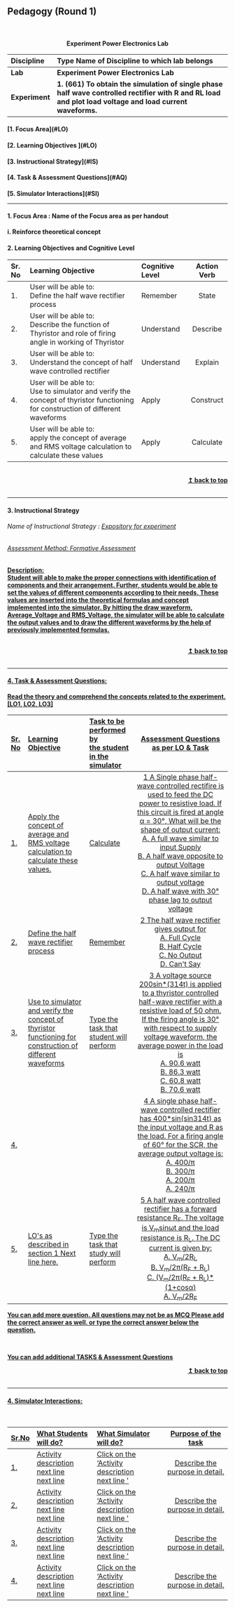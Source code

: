 ## Pedagogy (Round 1)
<p align="center">


<br>
<br>
<b>Experiment Power Electronics Lab<a name="top"></a> <br>
</p>

<b>Discipline | <b>Type Name of Discipline  to which lab belongs
:--|:--|
<b> Lab | <b> Experiment Power Electronics Lab
<b> Experiment|     <b> 1. (661) To obtain the simulation of single phase half wave controlled rectifier with R and RL load and plot load voltage and load current waveforms.


<h4> [1. Focus Area](#LO)
<h4> [2. Learning Objectives ](#LO)
<h4> [3. Instructional Strategy](#IS)
<h4> [4. Task & Assessment Questions](#AQ)
<h4> [5. Simulator Interactions](#SI)
<hr>

<a name="LO"></a>
#### 1. Focus Area : Name of the Focus area as per handout
i.	Reinforce theoretical concept
#### 2. Learning Objectives and Cognitive Level


Sr. No |	Learning Objective	| Cognitive Level | Action Verb
:--|:--|:--|:-:
1.| User will be able to: <br>Define the half wave rectifier process |Remember |State
2.| User will be able to: <br>Describe the function of Thyristor and role of firing angle in working of Thyristor|Understand  | Describe
3.| User will be able to: <br>Understand the concept of half wave controlled rectifier|Understand | Explain
4.| User will be able to: <br>Use to simulator and verify the concept of thyristor functioning for construction of different waveforms | Apply | Construct
5.| User will be able to: <br>apply the concept of average and RMS voltage calculation to calculate these values| Apply | Calculate

<br/>
<div align="right">
    <b><a href="#top">↥ back to top</a></b>
</div>
<br/>
<hr>

<a name="IS"></a>
#### 3. Instructional Strategy
###### Name of Instructional Strategy  :    <u> Expository for experiment
###### Assessment Method: Formative Assessment

<u> <b>Description: </b>  </u>
<br>
Student will able to make the proper connections with identification of components and their arrangement. Further, students would be able to set the values of different components according to their needs. These values are inserted into the theoretical formulas and concept implemented into the simulator. By hitting the draw waveform, Average_Voltage and RMS_Voltage, the simulator will be able to calculate the output values and to draw the different waveforms by the help of previously implemented formulas.

<br/>
<div align="right">
    <b><a href="#top">↥ back to top</a></b>
</div>
<br/>
<hr>

<a name="AQ"></a>
#### 4. Task & Assessment Questions:

Read the theory and comprehend the concepts related to the experiment. [LO1, LO2, LO3]
<br>

Sr. No |	Learning Objective	| Task to be performed by <br> the student  in the simulator | Assessment Questions as per LO & Task
:--|:--|:--|:-:
1.| Apply the concept of average and RMS voltage calculation to calculate these values. | Calculate | 1 A Single phase half-wave controlled rectifire is used to feed the DC power to resistive load. If this circuit is fired at angle α = 30°, What will be the shape of output current: <br> A. A full wave similar to input Supply <br> B. A half wave opposite to output Voltage <br> C. A half wave similar to output voltage <br> D. A half wave with 30° phase lag to output voltage 
2.| Define the half wave rectifier process | Remember | 2 The half wave rectifier gives output for <br> A. Full Cycle <br> B. Half Cycle <br> C. No Output <br> D. Can't Say
3.| Use to simulator and verify the concept of thyristor functioning for construction of different waveforms | Type the task that student will perform | 3 A voltage source 200sin*(314t) is applied to a thyristor controlled half-wave rectifier with a resistive load of 50 ohm. If the firing angle is 30° with respect to supply voltage waveform, the average power in the load is <br> A. 90.6 watt <br> B. 86.3 watt <br> C. 60.8 watt <br> B. 70.6 watt
4.|   |   | 4 A single phase half-wave controlled rectifier has 400*sin(sin314t) as the input voltage and R as the load. For a firing angle of 60° for the SCR, the average output voltage is: <br> A. 400/π <br> B. 300/π <br> A. 200/π <br> A. 240/π
5.| LO's as described in section 1 Next line here. | Type the task that study will perform | 5 A half wave controlled rectifier has a forward resistance R<sub>F</sub>. The voltage is V<sub>m</sub>sinωt and the load resistance is R<sub>L</sub>. The DC current is given by: <br> A. V<sub>m</sub>/2R<sub>L</sub> <br> B. V<sub>m</sub>/2π(R<sub>F</sub> + R<sub>L</sub>) <br> C. (V<sub>m</sub>/2π(R<sub>F</sub> + R<sub>L</sub>)*(1+cosα) <br> A. V<sub>m</sub>/2R<sub>F</sub>



You can add more question. All questions may not be as MCQ
Please add the correct answer as well.
or type the correct answer below the question.

 <br>

 <u> You can add additional TASKS & Assessment Questions <u>
<br/>
<div align="right">
    <b><a href="#top">↥ back to top</a></b>
</div>
<br/>
<hr>

<a name="SI"></a>

#### 4. Simulator Interactions:
<br>

Sr.No | What Students will do? |	What Simulator will do?	| Purpose of the task
:--|:--|:--|:--:
1.| Activity description <br> next line <br> next line | Click on the ‘Activity description <br> next line  '  | Describe the purpose in detail.
2.| Activity description <br> next line <br> next line | Click on the ‘Activity description <br> next line  '  | Describe the purpose in detail.
3.| Activity description <br> next line <br> next line | Click on the ‘Activity description <br> next line  '  | Describe the purpose in detail.
4.| Activity description <br> next line <br> next line | Click on the ‘Activity description <br> next line  '  | Describe the purpose in detail.
